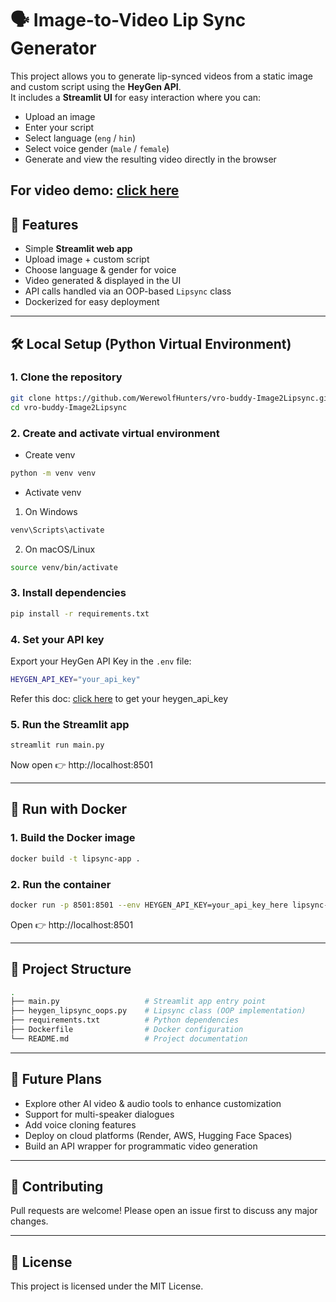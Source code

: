 # 🗣️ Image-to-Video Lip Sync Generator

This project allows you to generate lip-synced videos from a static image and custom script using the **HeyGen API**.  
It includes a **Streamlit UI** for easy interaction where you can:

- Upload an image
- Enter your script
- Select language (`eng` / `hin`)
- Select voice gender (`male` / `female`)
- Generate and view the resulting video directly in the browser

For video demo: [click here](https://drive.google.com/file/d/1X-sStm1hWVksRlZECMDxCLwZyLuhVBO5/view?usp=sharing)
---

## 🚀 Features
- Simple **Streamlit web app**
- Upload image + custom script
- Choose language & gender for voice
- Video generated & displayed in the UI
- API calls handled via an OOP-based `Lipsync` class
- Dockerized for easy deployment

---

## 🛠️ Local Setup (Python Virtual Environment)

### 1. Clone the repository
```bash
git clone https://github.com/WerewolfHunters/vro-buddy-Image2Lipsync.git
cd vro-buddy-Image2Lipsync
```

### 2. Create and activate virtual environment
- Create venv
```bash
python -m venv venv
```

- Activate venv
1) On Windows
```bash
venv\Scripts\activate
```
2) On macOS/Linux
```bash
source venv/bin/activate
```

### 3. Install dependencies
```bash
pip install -r requirements.txt
```

### 4. Set your API key
Export your HeyGen API Key in the `.env` file:
```bash
HEYGEN_API_KEY="your_api_key"
```
Refer this doc: [click here](https://docs.google.com/document/d/1h1udFsGgkmIPpE8Xb6zC3hXNo2r8jPkvlVj81HyoNZc/edit?usp=sharing) to get your heygen_api_key

### 5. Run the Streamlit app
```bash
streamlit run main.py
```
Now open 👉 http://localhost:8501

---

## 🐳 Run with Docker

### 1. Build the Docker image
```bash
docker build -t lipsync-app .
```

### 2. Run the container
```bash
docker run -p 8501:8501 --env HEYGEN_API_KEY=your_api_key_here lipsync-app
```
Open 👉 http://localhost:8501

---

## 📂 Project Structure
```bash
.
├── main.py                   # Streamlit app entry point
├── heygen_lipsync_oops.py    # Lipsync class (OOP implementation)
├── requirements.txt          # Python dependencies
├── Dockerfile                # Docker configuration
└── README.md                 # Project documentation
```

---

## 🔮 Future Plans
- Explore other AI video & audio tools to enhance customization
- Support for multi-speaker dialogues
- Add voice cloning features
- Deploy on cloud platforms (Render, AWS, Hugging Face Spaces)
- Build an API wrapper for programmatic video generation

---

## 🤝 Contributing
Pull requests are welcome! Please open an issue first to discuss any major changes.

---

## 📜 License
This project is licensed under the MIT License.


